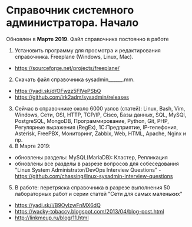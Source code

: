 # Справочник системного администратора. Начало
 Обновлен в **Марте 2019**. Файл справочника постоянно в работе

1. Установить программу для просмотра и редактирования справочника. Freeplane (Windows, Linux, Mac).
 - https://sourceforge.net/projects/freeplane/
2. Скачать файл справочника sysadmin______.mm.
 - https://yadi.sk/d/OFwzz5FIVePSbQ
 - https://github.com/irk2adm/sysadmin/releases  
3. Сейчас в справочнике около 6000 узлов (статей):
 Linux, Bash, Vim, Windows, Сети, OSI, HTTP, TCP/IP, Cisco, Базы данных, SQL, MySQl, PostgreSQL, MongoDB, Программирование, Python, Git, PHP, Регулярные выражения (RegEx), 1С:Предприятие, IP-телефония, Asterisk, FreePBX, Мониторинг, Zabbix, Web, HTML, Apache, Nginx и пр.
4. В Марте 2019:
 - обновлены разделы: MySQL(MariaDB): Кластер, Репликация
 - обновлены все разделы в разрезе вопросов для собеседования "Linux System Administrator/DevOps Interview Questions" - https://github.com/chassing/linux-sysadmin-interview-questions
5. В работе: перетряска справочника в разрезе выполнения 50 лабораторных работ и серии статей "Сети для самых маленьких"
 - https://yadi.sk/i/B9OylzwFnMX6dQ
 - https://wacky-tobaccy.blogspot.com/2013/04/blog-post.html
 - http://linkmeup.ru/blog/11.html

